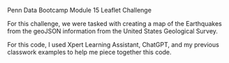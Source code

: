 Penn Data Bootcamp Module 15 Leaflet Challenge 

For this challenge, we were tasked with creating a map of the Earthquakes from the geoJSON information from the United States Geological Survey. 

For this code, I used Xpert Learning Assistant, ChatGPT, and my previous classwork examples to help me piece together this code. 
